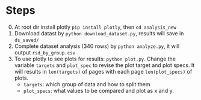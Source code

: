 # Steps
0. At root dir install plotly `pip install plotly`, then `cd analysis_new`
1. Download datast by `python download_dataset.py`, results will save in `ds_saved/`
2. Complete dataset analysis (340 rows) by `python analyze.py`, it will output `rsd_by_group.csv`
3. To use plotly to see plots for results: `python plot.py`. Change the variable `targets` and `plot_spec` to revise the plot target and plot specs. It will results in `len(targets)` of pages with each page `len(plot_specs)` of plots.
    - `targets`: which group of data and how to split them
    - `plot_specs`: what values to be compared and plot as x and y.